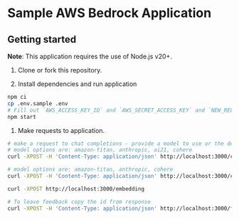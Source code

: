 # Sample AWS Bedrock Application

## Getting started
**Note**: This application requires the use of Node.js v20+.

 1. Clone or fork this repository.

 1. Install dependencies and run application

```sh
npm ci
cp .env.sample .env
# Fill out `AWS_ACCESS_KEY_ID` and `AWS_SECRET_ACCESS_KEY` and `NEW_RELIC_LICENSE_KEY` in .env and save 
npm start
```

 1. Make requests to application.

 ```sh
# make a request to chat completions - provide a model to use or the default amazon-titan model will be used
# model options are: amazon-titan, anthropic, ai21, cohere
curl -XPOST -H 'Content-Type: application/json' http://localhost:3000/chat-completion -d '{"message":"How much wood could a woodchuck chuck if a woodchuck could chuck wood?", "model": "amazon-titan"}'

# model options are: amazon-titan, anthropic, cohere
curl -XPOST -H 'Content-Type: application/json' http://localhost:3000/chat-completion-stream -d '{"message":"Explain the rules of jai alai"}'

curl -XPOST http://localhost:3000/embedding

# To leave feedback copy the id from response
curl -XPOST -H 'Content-Type: application/json' http://localhost:3000/feedback -d '{"id":"<response_id>"}'
```
